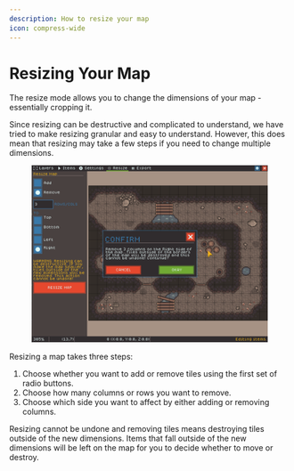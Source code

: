```yaml
---
description: How to resize your map
icon: compress-wide
---
```


# Resizing Your Map

The resize mode allows you to change the dimensions of your map - essentially cropping it.

Since resizing can be destructive and complicated to understand, we have tried to make resizing granular and easy to understand. However, this does mean that resizing may take a few steps if you need to change multiple dimensions.

<figure><img src="../.gitbook/assets/terrascriber-resize.png" alt=""><figcaption></figcaption></figure>

Resizing a map takes three steps:

1. Choose whether you want to add or remove tiles using the first set of radio buttons.
2. Choose how many columns or rows you want to remove.
3. Choose which side you want to affect by either adding or removing columns.

Resizing cannot be undone and removing tiles means destroying tiles outside of the new dimensions. Items that fall outside of the new dimensions will be left on the map for you to decide whether to move or destroy.
